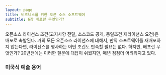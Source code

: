 ```yaml
---
layout: page
title: 비즈니스를 위한 오픈 소스 소프트웨어
subtitle: 6장 배포란 무엇인가?
---
```


오픈소스 라이선스 조건(고지사항 전달, 소스코드 공개, 동일조건 재라이선스 요건)은 배포로 촉발된다. 거의 모든 오픈소스 라이선스에 대해서, 만약 소프트웨어를 재배포하지 않는다면, 라이선스를 행사하는 어떤 조건도 만족할 필요는 없다. 하지만, 배포란 무엇인가? 20년전에는 이러한 질문에 대답이 쉬웠지만, 매년 점점더 어려워지고 있다.

### 미국식 예술 용어

  